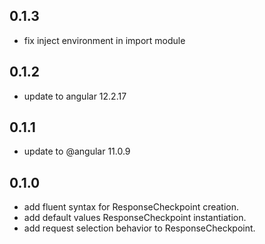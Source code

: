 ## 0.1.3

- fix inject environment in import module

## 0.1.2

- update to angular 12.2.17

## 0.1.1

- update to @angular 11.0.9

## 0.1.0

- add fluent syntax for ResponseCheckpoint creation.
- add default values ResponseCheckpoint instantiation.
- add request selection behavior to ResponseCheckpoint.
